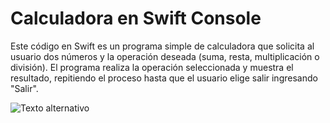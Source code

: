 # Calculadora en Swift Console

Este código en Swift es un programa simple de calculadora que solicita al usuario dos números y la operación deseada (suma, resta, multiplicación o división). 
El programa realiza la operación seleccionada y muestra el resultado, repitiendo el proceso hasta que el usuario elige salir ingresando "Salir".

![Texto alternativo](muestra.png)
